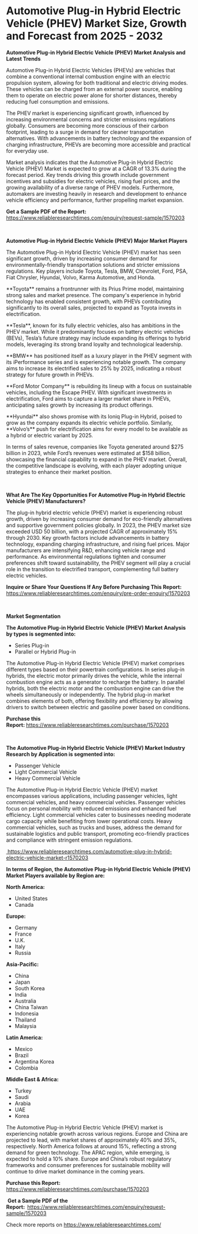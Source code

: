 <p><h1>Automotive Plug-in Hybrid Electric Vehicle (PHEV) Market Size, Growth and Forecast from 2025 - 2032</h1></p><p><strong>Automotive Plug-in Hybrid Electric Vehicle (PHEV) Market Analysis and Latest Trends</strong></p>
<p><p>Automotive Plug-in Hybrid Electric Vehicles (PHEVs) are vehicles that combine a conventional internal combustion engine with an electric propulsion system, allowing for both traditional and electric driving modes. These vehicles can be charged from an external power source, enabling them to operate on electric power alone for shorter distances, thereby reducing fuel consumption and emissions.</p><p>The PHEV market is experiencing significant growth, influenced by increasing environmental concerns and stricter emissions regulations globally. Consumers are becoming more conscious of their carbon footprint, leading to a surge in demand for cleaner transportation alternatives. With advancements in battery technology and the expansion of charging infrastructure, PHEVs are becoming more accessible and practical for everyday use.</p><p>Market analysis indicates that the Automotive Plug-in Hybrid Electric Vehicle (PHEV) Market is expected to grow at a CAGR of 13.3% during the forecast period. Key trends driving this growth include government incentives and subsidies for electric vehicles, rising fuel prices, and the growing availability of a diverse range of PHEV models. Furthermore, automakers are investing heavily in research and development to enhance vehicle efficiency and performance, further propelling market expansion.</p></p>
<p><strong>Get a Sample PDF of the Report:&nbsp;</strong> <a href="https://www.reliableresearchtimes.com/enquiry/request-sample/1570203?utm_campaign=2275&utm_medium=2&utm_source=Github&utm_content=ia&utm_term=25032025&utm_id=automotive-plug-in-hybrid-electric-vehicle-phev">https://www.reliableresearchtimes.com/enquiry/request-sample/1570203</a></p>
<p>&nbsp;</p>
<p><strong>Automotive Plug-in Hybrid Electric Vehicle (PHEV) Major Market Players</strong></p>
<p><p>The Automotive Plug-in Hybrid Electric Vehicle (PHEV) market has seen significant growth, driven by increasing consumer demand for environmentally-friendly transportation solutions and stricter emissions regulations. Key players include Toyota, Tesla, BMW, Chevrolet, Ford, PSA, Fiat Chrysler, Hyundai, Volvo, Karma Automotive, and Honda.</p><p>**Toyota** remains a frontrunner with its Prius Prime model, maintaining strong sales and market presence. The company's experience in hybrid technology has enabled consistent growth, with PHEVs contributing significantly to its overall sales, projected to expand as Toyota invests in electrification.</p><p>**Tesla**, known for its fully electric vehicles, also has ambitions in the PHEV market. While it predominantly focuses on battery electric vehicles (BEVs), Tesla’s future strategy may include expanding its offerings to hybrid models, leveraging its strong brand loyalty and technological leadership.</p><p>**BMW** has positioned itself as a luxury player in the PHEV segment with its iPerformance series and is experiencing notable growth. The company aims to increase its electrified sales to 25% by 2025, indicating a robust strategy for future growth in PHEVs.</p><p>**Ford Motor Company** is rebuilding its lineup with a focus on sustainable vehicles, including the Escape PHEV. With significant investments in electrification, Ford aims to capture a larger market share in PHEVs, anticipating sales growth by increasing its product offerings.</p><p>**Hyundai** also shows promise with its Ioniq Plug-in Hybrid, poised to grow as the company expands its electric vehicle portfolio. Similarly, **Volvo’s** push for electrification aims for every model to be available as a hybrid or electric variant by 2025.</p><p>In terms of sales revenue, companies like Toyota generated around $275 billion in 2023, while Ford’s revenues were estimated at $158 billion, showcasing the financial capability to expand in the PHEV market. Overall, the competitive landscape is evolving, with each player adopting unique strategies to enhance their market position.</p></p>
<p>&nbsp;</p>
<p><strong>What Are The Key Opportunities For Automotive Plug-in Hybrid Electric Vehicle (PHEV) Manufacturers?</strong></p>
<p><p>The plug-in hybrid electric vehicle (PHEV) market is experiencing robust growth, driven by increasing consumer demand for eco-friendly alternatives and supportive government policies globally. In 2023, the PHEV market size exceeded USD 50 billion, with a projected CAGR of approximately 15% through 2030. Key growth factors include advancements in battery technology, expanding charging infrastructure, and rising fuel prices. Major manufacturers are intensifying R&D, enhancing vehicle range and performance. As environmental regulations tighten and consumer preferences shift toward sustainability, the PHEV segment will play a crucial role in the transition to electrified transport, complementing full battery electric vehicles.</p></p>
<p><strong>Inquire or Share Your Questions If Any Before Purchasing This Report:</strong> <a href="https://www.reliableresearchtimes.com/enquiry/pre-order-enquiry/1570203?utm_campaign=2275&utm_medium=2&utm_source=Github&utm_content=ia&utm_term=25032025&utm_id=automotive-plug-in-hybrid-electric-vehicle-phev">https://www.reliableresearchtimes.com/enquiry/pre-order-enquiry/1570203</a></p>
<p>&nbsp;</p>
<p><strong>Market Segmentation</strong></p>
<p><strong>The Automotive Plug-in Hybrid Electric Vehicle (PHEV) Market Analysis by types is segmented into:</strong></p>
<p><ul><li>Series Plug-in</li><li>Parallel or Hybrid Plug-in</li></ul></p>
<p><p>The Automotive Plug-in Hybrid Electric Vehicle (PHEV) market comprises different types based on their powertrain configurations. In series plug-in hybrids, the electric motor primarily drives the vehicle, while the internal combustion engine acts as a generator to recharge the battery. In parallel hybrids, both the electric motor and the combustion engine can drive the wheels simultaneously or independently. The hybrid plug-in market combines elements of both, offering flexibility and efficiency by allowing drivers to switch between electric and gasoline power based on conditions.</p></p>
<p><strong>Purchase this Report:&nbsp;</strong><a href="https://www.reliableresearchtimes.com/purchase/1570203?utm_campaign=2275&utm_medium=2&utm_source=Github&utm_content=ia&utm_term=25032025&utm_id=automotive-plug-in-hybrid-electric-vehicle-phev">https://www.reliableresearchtimes.com/purchase/1570203</a></p>
<p>&nbsp;</p>
<p><strong>The Automotive Plug-in Hybrid Electric Vehicle (PHEV) Market Industry Research by Application is segmented into:</strong></p>
<p><ul><li>Passenger Vehicle</li><li>Light Commercial Vehicle</li><li>Heavy Commercial Vehicle</li></ul></p>
<p><p>The Automotive Plug-in Hybrid Electric Vehicle (PHEV) market encompasses various applications, including passenger vehicles, light commercial vehicles, and heavy commercial vehicles. Passenger vehicles focus on personal mobility with reduced emissions and enhanced fuel efficiency. Light commercial vehicles cater to businesses needing moderate cargo capacity while benefiting from lower operational costs. Heavy commercial vehicles, such as trucks and buses, address the demand for sustainable logistics and public transport, promoting eco-friendly practices and compliance with stringent emission regulations.</p></p>
<p><a href="https://www.reliableresearchtimes.com/automotive-plug-in-hybrid-electric-vehicle-market-r1570203?utm_campaign=2275&utm_medium=2&utm_source=Github&utm_content=ia&utm_term=25032025&utm_id=automotive-plug-in-hybrid-electric-vehicle-phev">&nbsp;https://www.reliableresearchtimes.com/automotive-plug-in-hybrid-electric-vehicle-market-r1570203</a></p>
<p><strong>In terms of Region, the Automotive Plug-in Hybrid Electric Vehicle (PHEV) Market Players available by Region are:</strong></p>
<p>
    <p> <strong> North America: </strong>
        <ul>
            <li>United States</li>
            <li>Canada</li>
        </ul>
        </p> 
    <p> <strong> Europe: </strong>
        <ul>
            <li>Germany</li>
            <li>France</li>
            <li>U.K.</li>
            <li>Italy</li>
            <li>Russia</li>
        </ul>
        </p> 
    <p> <strong> Asia-Pacific: </strong>
        <ul>
            <li>China</li>
            <li>Japan</li>
            <li>South Korea</li>
            <li>India</li>
            <li>Australia</li>
            <li>China Taiwan</li>
            <li>Indonesia</li>
            <li>Thailand</li>
            <li>Malaysia</li>
        </ul>
        </p> 
    <p> <strong> Latin America: </strong>
        <ul>
            <li>Mexico</li>
            <li>Brazil</li>
            <li>Argentina Korea</li>
            <li>Colombia</li>
        </ul>
        </p> 
    <p> <strong> Middle East & Africa: </strong>
        <ul>
            <li>Turkey</li>
            <li>Saudi</li>
            <li>Arabia</li>
            <li>UAE</li>
            <li>Korea</li>
        </ul>
    </p>
    </p>
<p><p>The Automotive Plug-in Hybrid Electric Vehicle (PHEV) market is experiencing notable growth across various regions. Europe and China are projected to lead, with market shares of approximately 40% and 35%, respectively. North America follows at around 15%, reflecting a strong demand for green technology. The APAC region, while emerging, is expected to hold a 10% share. Europe and China’s robust regulatory frameworks and consumer preferences for sustainable mobility will continue to drive market dominance in the coming years.</p></p>
<p><strong>Purchase this Report: </strong><a href="https://www.reliableresearchtimes.com/purchase/1570203?utm_campaign=2275&utm_medium=2&utm_source=Github&utm_content=ia&utm_term=25032025&utm_id=automotive-plug-in-hybrid-electric-vehicle-phev">https://www.reliableresearchtimes.com/purchase/1570203</a></p>
<p>&nbsp;<strong>Get a Sample PDF of the Report:&nbsp;&nbsp;</strong><a href="https://www.reliableresearchtimes.com/enquiry/request-sample/1570203?utm_campaign=2275&utm_medium=2&utm_source=Github&utm_content=ia&utm_term=25032025&utm_id=automotive-plug-in-hybrid-electric-vehicle-phev">https://www.reliableresearchtimes.com/enquiry/request-sample/1570203</a></p>
<p><strong></strong></p>
<p>Check more reports on <a href="https://www.reliableresearchtimes.com/?utm_campaign=2275&utm_medium=2&utm_source=Github&utm_content=ia&utm_term=25032025&utm_id=automotive-plug-in-hybrid-electric-vehicle-phev">https://www.reliableresearchtimes.com/</a></p>